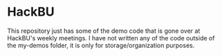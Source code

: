 # HackBU

This repository just has some of the demo code that is gone over at HackBU's weekly meetings. I have not written any of the code outside of the my-demos folder, it is only for storage/organization purposes.
